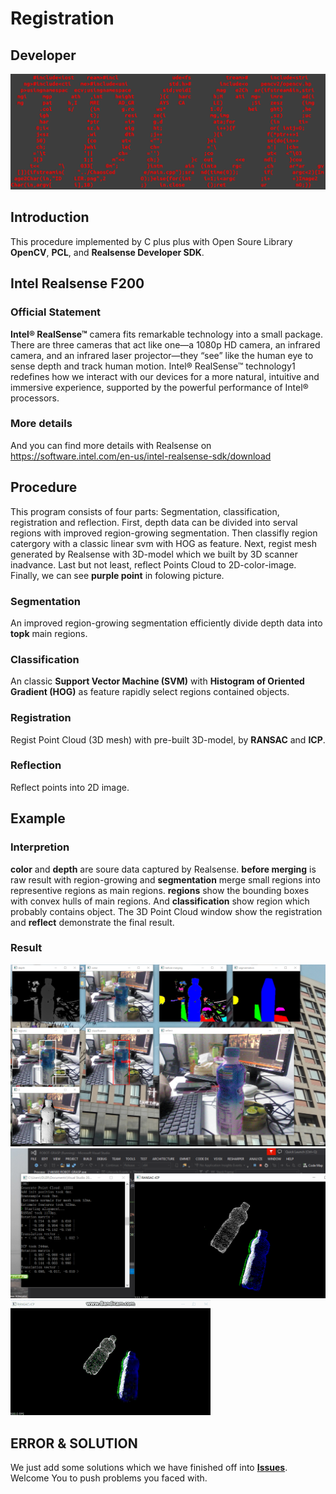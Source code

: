 # Registration

## Developer
![pic](./ROBOT-GRASP/example/IDLER.png)

## Introduction
This procedure implemented by C plus plus with Open Soure Library **OpenCV**, **PCL**, and **Realsense Developer SDK**.

## Intel Realsense F200 
### Official Statement
**Intel® RealSense™** camera fits remarkable technology into a small package. There are three cameras that act like one—a 1080p HD camera, an infrared camera, and an infrared laser projector—they “see” like the human eye to sense depth and track human motion. Intel® RealSense™ technology1 redefines how we interact with our devices for a more natural, intuitive and immersive experience, supported by the powerful performance of Intel® processors.
### More details
And you can find more details with Realsense on https://software.intel.com/en-us/intel-realsense-sdk/download

## Procedure
This program consists of four parts: Segmentation, classification, registration and reflection. First, depth data can be divided into serval regions with improved region-growing segmentation. Then classifly region catergory with a classic linear svm with HOG as feature. Next, regist mesh generated by Realsense with 3D-model which we built by 3D scanner inadvance. Last but not least, reflect Points Cloud to 2D-color-image. Finally, we can see **purple point** in folowing picture.
### Segmentation
An improved region-growing segmentation efficiently divide depth data into **topk** main regions. 
### Classification
An classic **Support Vector Machine (SVM)** with **Histogram of Oriented Gradient (HOG)** as feature rapidly select regions contained objects.
### Registration
Regist Point Cloud (3D mesh) with pre-built 3D-model, by **RANSAC** and **ICP**.
### Reflection
Reflect points into 2D image. 

## Example
### Interpretion
**color** and **depth** are soure data captured by Realsense. **before merging** is raw result with region-growing and **segmentation** merge small regions into representive regions as main regions. **regions** show the bounding boxes with convex hulls of main regions. And **classification** show region which probably contains object. The 3D Point Cloud window show the registration and **reflect** demonstrate the final result. 
### Result
![Example](./ROBOT-GRASP/example/res0.png)
![Example](./ROBOT-GRASP/example/res1.png)
![Point-Cloud](./ROBOT-GRASP/example/Point-Cloud.gif)


## ERROR & SOLUTION
We just add some solutions which we have finished off into [**Issues**](https://github.com/IDLER1229/Registration/issues). Welcome You to push problems you faced with.